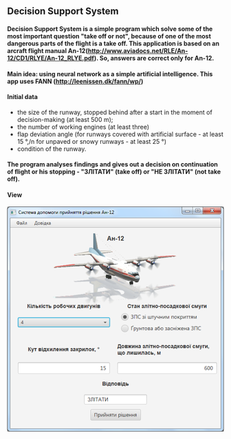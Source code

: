 ## Decision Support System

#### Decision Support System is a simple program which solve some of the most important question "take off or not", because of one of the most dangerous parts of the flight is a take off. This application is based on an arcraft flight manual An-12(http://www.aviadocs.net/RLE/An-12/CD1/RLYE/An-12_RLYE.pdf). So, answers are correct only for An-12.

#### Main idea: using neural network as a simple artificial intelligence. This app uses FANN (http://leenissen.dk/fann/wp/) 

#### Initial data
* the size of the runway, stopped behind after a start in the moment of decision-making (at least 500 m);
* the number of working engines (at least three)
* flap deviation angle (for runways covered with artificial surface - at least 15 °,/n 
                        for unpaved or snowy runways - at least 25 °)
* condition of the runway.
#### The program analyses findings and gives out a decision on continuation of flight or his stopping - "ЗЛІТАТИ" (take off) or "НЕ ЗЛІТАТИ" (not take off).

#### View
![View](https://github.com/OlegMalyshkin/DecisionSupportSystem/raw/master/view.png)

